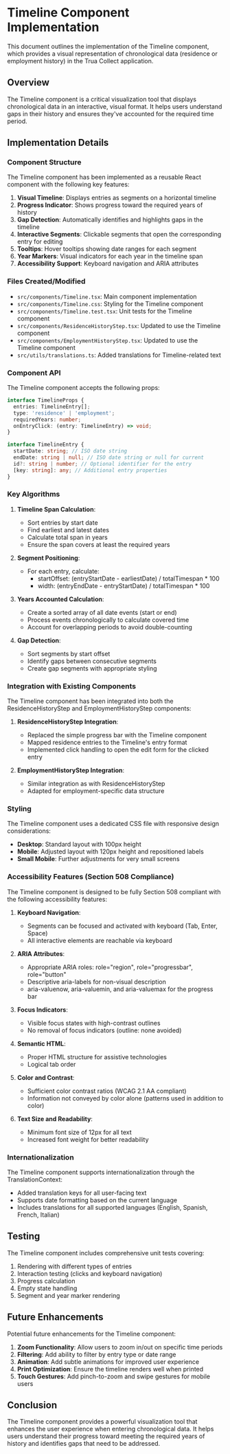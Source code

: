 # Timeline Component Implementation

This document outlines the implementation of the Timeline component, which provides a visual representation of chronological data (residence or employment history) in the Trua Collect application.

## Overview

The Timeline component is a critical visualization tool that displays chronological data in an interactive, visual format. It helps users understand gaps in their history and ensures they've accounted for the required time period.

## Implementation Details

### Component Structure

The Timeline component has been implemented as a reusable React component with the following key features:

1. **Visual Timeline**: Displays entries as segments on a horizontal timeline
2. **Progress Indicator**: Shows progress toward the required years of history
3. **Gap Detection**: Automatically identifies and highlights gaps in the timeline
4. **Interactive Segments**: Clickable segments that open the corresponding entry for editing
5. **Tooltips**: Hover tooltips showing date ranges for each segment
6. **Year Markers**: Visual indicators for each year in the timeline span
7. **Accessibility Support**: Keyboard navigation and ARIA attributes

### Files Created/Modified

- `src/components/Timeline.tsx`: Main component implementation
- `src/components/Timeline.css`: Styling for the Timeline component
- `src/components/Timeline.test.tsx`: Unit tests for the Timeline component
- `src/components/ResidenceHistoryStep.tsx`: Updated to use the Timeline component
- `src/components/EmploymentHistoryStep.tsx`: Updated to use the Timeline component
- `src/utils/translations.ts`: Added translations for Timeline-related text

### Component API

The Timeline component accepts the following props:

```typescript
interface TimelineProps {
  entries: TimelineEntry[];
  type: 'residence' | 'employment';
  requiredYears: number;
  onEntryClick: (entry: TimelineEntry) => void;
}

interface TimelineEntry {
  startDate: string; // ISO date string
  endDate: string | null; // ISO date string or null for current
  id?: string | number; // Optional identifier for the entry
  [key: string]: any; // Additional entry properties
}
```

### Key Algorithms

1. **Timeline Span Calculation**:
   - Sort entries by start date
   - Find earliest and latest dates
   - Calculate total span in years
   - Ensure the span covers at least the required years

2. **Segment Positioning**:
   - For each entry, calculate:
     - startOffset: (entryStartDate - earliestDate) / totalTimespan * 100
     - width: (entryEndDate - entryStartDate) / totalTimespan * 100

3. **Years Accounted Calculation**:
   - Create a sorted array of all date events (start or end)
   - Process events chronologically to calculate covered time
   - Account for overlapping periods to avoid double-counting

4. **Gap Detection**:
   - Sort segments by start offset
   - Identify gaps between consecutive segments
   - Create gap segments with appropriate styling

### Integration with Existing Components

The Timeline component has been integrated into both the ResidenceHistoryStep and EmploymentHistoryStep components:

1. **ResidenceHistoryStep Integration**:
   - Replaced the simple progress bar with the Timeline component
   - Mapped residence entries to the Timeline's entry format
   - Implemented click handling to open the edit form for the clicked entry

2. **EmploymentHistoryStep Integration**:
   - Similar integration as with ResidenceHistoryStep
   - Adapted for employment-specific data structure

### Styling

The Timeline component uses a dedicated CSS file with responsive design considerations:

- **Desktop**: Standard layout with 100px height
- **Mobile**: Adjusted layout with 120px height and repositioned labels
- **Small Mobile**: Further adjustments for very small screens

### Accessibility Features (Section 508 Compliance)

The Timeline component is designed to be fully Section 508 compliant with the following accessibility features:

1. **Keyboard Navigation**:
   - Segments can be focused and activated with keyboard (Tab, Enter, Space)
   - All interactive elements are reachable via keyboard

2. **ARIA Attributes**:
   - Appropriate ARIA roles: role="region", role="progressbar", role="button"
   - Descriptive aria-labels for non-visual description
   - aria-valuenow, aria-valuemin, and aria-valuemax for the progress bar

3. **Focus Indicators**:
   - Visible focus states with high-contrast outlines
   - No removal of focus indicators (outline: none avoided)

4. **Semantic HTML**:
   - Proper HTML structure for assistive technologies
   - Logical tab order

5. **Color and Contrast**:
   - Sufficient color contrast ratios (WCAG 2.1 AA compliant)
   - Information not conveyed by color alone (patterns used in addition to color)

6. **Text Size and Readability**:
   - Minimum font size of 12px for all text
   - Increased font weight for better readability

### Internationalization

The Timeline component supports internationalization through the TranslationContext:

- Added translation keys for all user-facing text
- Supports date formatting based on the current language
- Includes translations for all supported languages (English, Spanish, French, Italian)

## Testing

The Timeline component includes comprehensive unit tests covering:

1. Rendering with different types of entries
2. Interaction testing (clicks and keyboard navigation)
3. Progress calculation
4. Empty state handling
5. Segment and year marker rendering

## Future Enhancements

Potential future enhancements for the Timeline component:

1. **Zoom Functionality**: Allow users to zoom in/out on specific time periods
2. **Filtering**: Add ability to filter by entry type or date range
3. **Animation**: Add subtle animations for improved user experience
4. **Print Optimization**: Ensure the timeline renders well when printed
5. **Touch Gestures**: Add pinch-to-zoom and swipe gestures for mobile users

## Conclusion

The Timeline component provides a powerful visualization tool that enhances the user experience when entering chronological data. It helps users understand their progress toward meeting the required years of history and identifies gaps that need to be addressed.